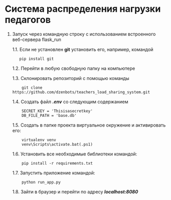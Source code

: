 # Система распределения нагрузки педагогов

1. Запуск через командную строку с использованием встроенного веб-сервера flask_run
    
    1.1. Если не установлен **git** установить его, например, командой 
    ```
       pip install git
    ```
    
    1.2. Перейти в любую свободную папку на компьютере
    
    1.3. Склонировать репозиторий с помощью команды
    ```
        git clone https://github.com/dzenbots/teachers_load_sharing_system.git
    ```
    
    1.4. Создать файл ***.env*** со следующим содержанием
    ```.env
        SECRET_KEY = 'Thisisasecretkey'
        DB_FILE_PATH = 'base.db'
    ```
   
    1.5. Создать в папке проекта виртуальное окружение и активировать его:
    ```
        virtualenv venv
        venv\Scripts\activate.bat(.ps1)
    ```
    
    1.6. Установить все необходимые библиотеки командой:
    ```
        pip install -r requirements.txt
    ```
    
    1.7. Запустить приложение командой:
    ```
        python run_app.py
    ```
    
    1.8. Зайти в браузер и перейти по адресу ***localhost:8080***